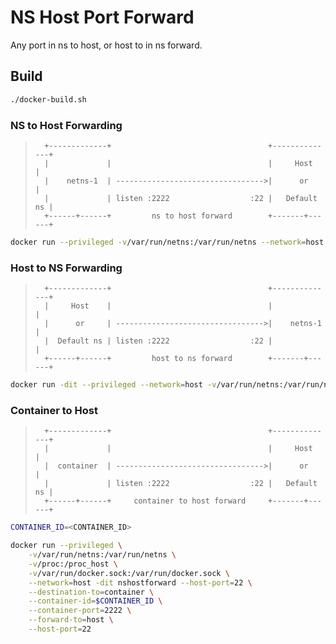 # NS Host Port Forward

Any port in ns to host, or host to in ns forward.

## Build

```bash
./docker-build.sh
```

### NS to Host Forwarding

>       +-------------+                                   +--------------+  
>       |             |                                   |     Host     |  
>       |    netns-1  | --------------------------------->|      or      |  
>       |             | listen :2222                  :22 |   Default ns |  
>       +------+------+         ns to host forward        +-------+------+  


```bash
docker run --privileged -v/var/run/netns:/var/run/netns --network=host --rm -itd nshostforward --host-port=22 --ns=netns-1 --ns-port=2222 --destination-to=ns
```

### Host to NS Forwarding

>       +-------------+                                   +--------------+  
>       |     Host    |                                   |              |  
>       |      or     | --------------------------------->|    netns-1   |  
>       |  Default ns | listen :2222                  :22 |              |  
>       +------+------+         host to ns forward        +-------+------+  


```bash
docker run -dit --privileged --network=host -v/var/run/netns:/var/run/netns nshostforward --host-port=2222 --ns=netns-1 --ns-port=22
```

### Container to Host

>       +-------------+                                   +--------------+  
>       |             |                                   |     Host     |  
>       |  container  | --------------------------------->|      or      |  
>       |             | listen :2222                  :22 |   Default ns |  
>       +------+------+     container to host forward     +-------+------+  


```bash
CONTAINER_ID=<CONTAINER_ID>

docker run --privileged \
    -v/var/run/netns:/var/run/netns \
    -v/proc:/proc_host \
    -v/var/run/docker.sock:/var/run/docker.sock \
    --network=host -dit nshostforward --host-port=22 \
    --destination-to=container \
    --container-id=$CONTAINER_ID \
    --container-port=2222 \
    --forward-to=host \
    --host-port=22
```


